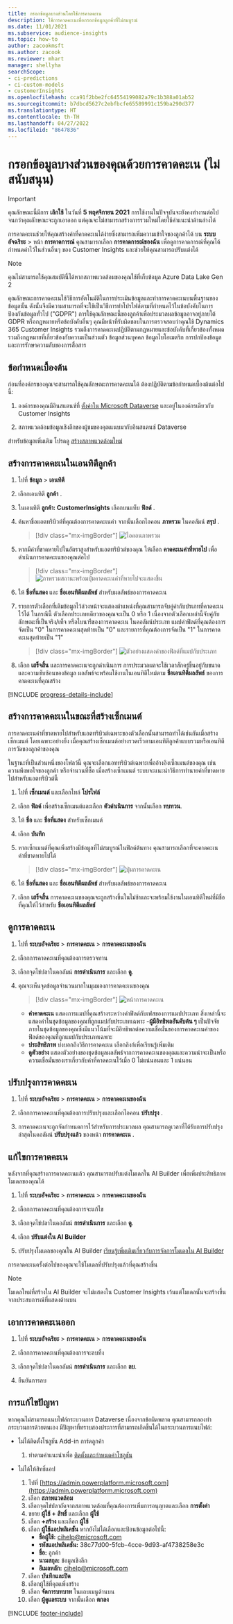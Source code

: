 ```yaml
---
title: กรอกข้อมูลบางส่วนโดยใช้การคาดคะเน
description: ใช้การคาดคะเนเพื่อกรอกข้อมูลลูกค้าที่ไม่สมบูรณ์
ms.date: 11/01/2021
ms.subservice: audience-insights
ms.topic: how-to
author: zacookmsft
ms.author: zacook
ms.reviewer: mhart
manager: shellyha
searchScope:
- ci-predictions
- ci-custom-models
- customerInsights
ms.openlocfilehash: cca91f2bbe2fc64554199082a79c1b388a01ab52
ms.sourcegitcommit: b7dbcd5627c2ebfbcfe65589991c159ba290d377
ms.translationtype: HT
ms.contentlocale: th-TH
ms.lasthandoff: 04/27/2022
ms.locfileid: "8647836"
---
```

# <a name="complete-your-partial-data-with-predictions-deprecated"></a>กรอกข้อมูลบางส่วนของคุณด้วยการคาดคะเน (ไม่สนับสนุน)

> [!IMPORTANT]
> คุณลักษณะนี้มีการ **เลิกใช้** ในวันที่ **5 พฤศจิกายน 2021** การใช้งานในปัจจุบันจะยังคงทำงานต่อไปจนกว่าคุณลักษณะจะถูกเอาออก แต่คุณจะไม่สามารถสร้างการรวมใหม่โดยใช้คำแนะนำด้านล่างได้

การคาดคะเนช่วยให้คุณสร้างค่าที่คาดคะเนได้ง่ายซึ่งสามารถเพิ่มความเข้าใจของลูกค้าได้ บน **ระบบอัจฉริยะ** > หน้า **การคาดการณ์** คุณสามารถเลือก **การคาดการณ์ของฉัน** เพื่อดูการคาดการณ์ที่คุณได้กำหนดค่าไว้ในส่วนอื่นๆ ของ Customer Insights และช่วยให้คุณสามารถปรับแต่งได้

> [!NOTE]
> คุณไม่สามารถใช้คุณสมบัตินี้ได้หากสภาพแวดล้อมของคุณใช้ที่เก็บข้อมูล Azure Data Lake Gen 2
>
> คุณลักษณะการคาดคะเนใช้วิธีการอัตโนมัติในการประเมินข้อมูลและทำการคาดคะเนบนพื้นฐานของข้อมูลนั้น ดังนั้นจึงมีความสามารถที่จะใช้เป็นวิธีการทำโปรไฟล์ตามที่กำหนดไว้ในข้อบังคับในการป้องกันข้อมูลทั่วไป ("GDPR") การใช้คุณลักษณะนี้ของลูกค้าเพื่อประมวลผลข้อมูลอาจอยู่ภายใต้ GDPR หรือกฎหมายหรือข้อบังคับอื่นๆ คุณมีหน้าที่รับผิดชอบในการตรวจสอบว่าคุณใช้ Dynamics 365 Customer Insights รวมถึงการคาดคะเนปฏิบัติตามกฎหมายและข้อบังคับที่เกี่ยวข้องทั้งหมด รวมถึงกฎหมายที่เกี่ยวข้องกับความเป็นส่วนตัว ข้อมูลส่วนบุคคล ข้อมูลไบโอเมตริก การปกป้องข้อมูล และการรักษาความลับของการสื่อสาร

## <a name="prerequisites"></a>ข้อกำหนดเบื้องต้น

ก่อนที่องค์กรของคุณจะสามารถใช้คุณลักษณะการคาดคะเนได้ ต้องปฏิบัติตามข้อกำหนดเบื้องต้นต่อไปนี้:

1. องค์กรของคุณมีอินสแตนซ์ที่ [ตั้งค่าใน Microsoft Dataverse](/ai-builder/build-model#prerequisites) และอยู่ในองค์กรเดียวกับ Customer Insights

2. สภาพแวดล้อมข้อมูลเชิงลึกของผู้ชมของคุณแนบมากับอินสแตนซ์ Dataverse

สำหรับข้อมูลเพิ่มเติม โปรดดู [สร้างสภาพแวดล้อมใหม่](create-environment.md)

## <a name="create-a-prediction-in-the-customer-entity"></a>สร้างการคาดคะเนในเอนทิตีลูกค้า

1. ไปที่ **ข้อมูล** > **เอนทิตี**

2. เลือกเอนทิตี **ลูกค้า** .

3. ในเอนทิตี **ลูกค้า: CustomerInsights** เลือกบนแท็บ **ฟิลด์** .

4. ค้นหาชื่อแอตทริบิวต์ที่คุณต้องการคาดคะเนค่า จากนั้นเลือกไอคอน **ภาพรวม** ในคอลัมน์ **สรุป** .
   > [!div class="mx-imgBorder"]
   > ![ไอคอนภาพรวม](media/intelligence-overviewicon.png "ไอคอนภาพรวม")

5. หากมีค่าที่ขาดหายไปในอัตราสูงสำหรับแอตทริบิวต์ของคุณ ให้เลือก **คาดคะเนค่าที่หายไป** เพื่อดำเนินการคาดคะเนของคุณต่อไป
   > [!div class="mx-imgBorder"]
   > ![ภาพรวมสถานะพร้อมปุ่มคาดคะเนค่าที่หายไปจะแสดงขึ้น](media/intelligence-overviewpredictmissingvalues.png "ภาพรวมสถานะพร้อมปุ่มคาดคะเนค่าที่หายไปจะแสดงขึ้น")

6. ให้ **ชื่อที่แสดง** และ **ชื่อเอนทิตีผลลัพธ์** สำหรับผลลัพธ์ของการคาดคะเน

7. รายการตัวเลือกที่เติมข้อมูลไว้ล่วงหน้าจะแสดงตำแหน่งที่คุณสามารถจับคู่ค่ากับปรเภทที่คาดคะเนไว้ได้ ในกรณีนี้ ตัวเลือกประเภทเดียวของคุณจะเป็น 0 หรือ 1 เนื่องจากตัวเลือกเหล่านี้จับคู่กับลักษณะที่เป็นจริง/เท็จ หรือไบนารีของการคาดคะเน ในคอลัมน์ประเภท แมปค่าฟิลด์ที่คุณต้องการจัดเป็น "0" ในการคาดคะเนสุดท้ายเป็น "0" และรายการที่คุณต้องการจัดเป็น "1" ในการคาดคะเนสุดท้ายเป็น "1"
   > [!div class="mx-imgBorder"]
   > ![ตัวอย่างแสดงค่าของฟิลด์ที่แมปกับประเภท](media/intelligence-categorymapping.png "ตัวอย่างแสดงค่าของฟิลด์ที่แมปกับประเภท")

8. เลือก **เสร็จสิ้น** และการคาดคะเนจะถูกดำเนินการ การประมวลผลจะใช้เวลาสักครู่ขึ้นอยู่กับขนาดและความซับซ้อนของข้อมูล ผลลัพธ์จะพร้อมใช้งานในเอนทิตีใหม่ตาม **ชื่อเอนทิตีผลลัพธ์** ของการคาดคะเนที่คุณสร้าง

[!INCLUDE [progress-details-include](includes/progress-details-pane.md)]

## <a name="create-a-prediction-while-creating-a-segment"></a>สร้างการคาดคะเนในขณะที่สร้างเซ็กเมนต์

การคาดคะเนค่าที่ขาดหายไปสำหรับแอตทริบิวต์เฉพาะของตัวเลือกนั้นสามารถทำได้เช่นกันเมื่อสร้างเซ็กเมนต์ โดยเฉพาะอย่างยิ่ง เมื่อคุณสร้างเซ็กเมนต์อย่างรวดเร็วตามเอนทิตีลูกค้าแบบรวมหรือเอนทิตีการวัดของลูกค้าของคุณ

ในฐานะที่เป็นส่วนหนึ่งของโฟลว์นี้ คุณจะเลือกแอททริบิวต์เฉพาะเพื่ออ้างอิงเซ็กเมนต์ของคุณ เช่น ความพึงพอใจของลูกค้า หรือจำนวนที่ซื้อ เมื่อสร้างเซ็กเมนต์ ระบบจะแนะนำวิธีการทำนายค่าที่ขาดหายไปสำหรับแอตทริบิวต์นี้

1. ไปที่ **เซ็กเมนต์** และเลือกไทล์ **โปรไฟล์**

2. เลือก **ฟิลด์** เพื่อสร้างเซ็กเมนต์และเลือก **ตัวดำเนินการ** จากนั้นเลือก **ทบทวน**.

3. ให้ **ชื่อ** และ **ชื่อที่แสดง** สำหรับเซ็กเมนต์

4. เลือก **บันทึก**

5. หากเซ็กเมนต์ที่คุณเพิ่งสร้างมีข้อมูลที่ไม่สมบูรณ์ในฟิลด์ต้นทาง คุณสามารถเลือกที่จะคาดคะเนค่าที่ขาดหายไปได้
   > [!div class="mx-imgBorder"]
   > ![ปุ่มการคาดคะเน](media/segments-predictoption.png "ปุ่มคาดคะเน")

6. ให้ **ชื่อที่แสดง** และ **ชื่อเอนทิตีผลลัพธ์** สำหรับผลลัพธ์ของการคาดคะเน

7. เลือก **เสร็จสิ้น** การคาดคะเนของคุณจะถูกสร้างขึ้นในไม่ช้าและจะพร้อมใช้งานในเอนทิตีใหม่ที่มีชื่อที่คุณให้ไว้สำหรับ **ชื่อเอนทิตีผลลัพธ์**

## <a name="view-a-prediction"></a>ดูการคาดคะเน 

1. ไปที่ **ระบบอัจฉริยะ** > **การคาดคะเน** > **การคาดคะเนของฉัน**

2. เลือกการคาดคะเนที่คุณต้องการตรวจทาน

3. เลือกจุดไข่ปลาในคอลัมน์ **การดำเนินการ** และเลือก **ดู**.

4. คุณจะเห็นจุดข้อมูลจำนวนมากในมุมมองการคาดคะเนของคุณ
   > [!div class="mx-imgBorder"]
   > ![หน้าการคาดคะเน](media/intelligence-predictionsviewpage.png "หน้าการคาดคะเน")

   - **ค่าคาดคะเน** แสดงการแมปที่คุณสร้างระหว่างค่าฟิลด์กับเฟสของการแมปประเภท สิ่งเหล่านี้จะแสดงค่าในชุดข้อมูลของคุณที่ถูกแมปกับประเภทเฉพาะ
   -**ผู้มีอิทธิพลอันดับต้น ๆ** เป็นปัจจัยภายในชุดข้อมูลของคุณซึ่งมีแนวโน้มที่จะมีอิทธิพลต่อความเชื่อมั่นของการคาดคะเนค่าของฟิลด์ของคุณที่ถูกแมปกับประเภทเฉพาะ
   - **ประสิทธิภาพ** บ่งบอกถึงวิธีการคาดคะเน เลือกลิงก์เพื่อเรียนรู้เพิ่มเติม
   - **ดูตัวอย่าง** แสดงตัวอย่างของชุดข้อมูลผลลัพธ์จากการคาดคะเนของคุณและความน่าจะเป็นหรือความเชื่อมั่นของเราเกี่ยวกับค่าที่คาดคะเนไว้เมื่อ 0 ไม่แน่นอนและ 1 แน่นอน

## <a name="update-a-prediction"></a>ปรับปรุงการคาดคะเน

1. ไปที่ **ระบบอัจฉริยะ** > **การคาดคะเน** > **การคาดคะเนของฉัน**

2. เลือกการคาดคะเนที่คุณต้องการปรับปรุงและเลือกไอคอน **ปรับปรุง** .

3. การคาดคะเนจะถูกจัดกำหนดการไว้สำหรับการประมวลผล คุณสามารถดูเวลาที่ได้รับการปรับปรุงล่าสุดในคอลัมน์ **ปรับปรุงแล้ว** ของหน้า **การคาดคะเน** .

## <a name="edit-a-prediction"></a>แก้ไขการคาดคะเน 

หลังจากที่คุณสร้างการคาดคะเนแล้ว คุณสามารถปรับแต่งโมเดลใน AI Builder เพื่อเพิ่มประสิทธิภาพโมเดลของคุณได้  

1. ไปที่ **ระบบอัจฉริยะ** > **การคาดคะเน** > **การคาดคะเนของฉัน**

2. เลือกการคาดคะเนที่คุณต้องการจะแก้ไข

3. เลือกจุดไข่ปลาในคอลัมน์ **การดำเนินการ** และเลือก **ดู**.

4. เลือก **ปรับแต่งใน AI Builder**

5. ปรับปรุงโมเดลของคุณใน AI Builder [เรียนรู้เพิ่มเติมเกี่ยวกับการจัดการโมเดลใน AI Builder](/ai-builder/manage-model#retrain-and-republish-existing-models)

การคาดคะเนครั้งต่อไปของคุณจะใช้โมเดลที่ปรับปรุงแล้วที่คุณสร้างขึ้น

> [!NOTE]
> โมเดลใหม่ที่สร้างใน AI Builder จะไม่แสดงใน Customer Insights เว้นแต่โมเดลนั้นจะสร้างขึ้นจากประสบการณ์ที่แสดงด้านบน

## <a name="remove-a-prediction"></a>เอาการคาดคะเนออก

1. ไปที่ **ระบบอัจฉริยะ** > **การคาดคะเน** > **การคาดคะเนของฉัน**

2. เลือกการคาดคะเนที่คุณต้องการจะลบทิ้ง

3. เลือกจุดไข่ปลาในคอลัมน์ **การดำเนินการ** และเลือก **ลบ**.

4. ยืนยันการลบ

## <a name="troubleshooting"></a>การแก้ไขปัญหา

หากคุณไม่สามารถแนบไฟล์กระบวนการ Dataverse เนื่องจากข้อผิดพลาด คุณสามารถลองทำกระบวนการด้วยตนเอง มีปัญหาที่ทราบสองประการที่สามารถเกิดขึ้นได้ในกระบวนการแนบไฟล์:

- ไม่ได้ติดตั้งโซลูชัน Add-in การ์ดลูกค้า
    1. ทำตามคำแนะนำเพื่อ [ติดตั้งและกำหนดค่าโซลูชัน ](customer-card-add-in.md)

- ไม่ได้ให้สิทธิ์แอป
    1. ไปที่ [https://admin.powerplatform.microsoft.com](https://admin.powerplatform.microsoft.com)
    1. เลือก **สภาพแวดล้อม**
    1. เลือกจุดไข่ปลาถัดจากสภาพแวดล้อมที่คุณต้องการเพิ่มการอนุญาตและเลือก **การตั้งค่า**
    1. ขยาย **ผู้ใช้ + สิทธิ์** และเลือก **ผู้ใช้**
    1. เลือก **+สร้าง** และเลือก **ผู้ใช้**
    1. เลือก **ผู้ใช้แอปพลิเคชัน** หากยังไม่ได้เลือกและป้อนข้อมูลต่อไปนี้:
        - **ชื่อผู้ใช้:** cihelp@microsoft.com
        - **รหัสแอปพลิเคชัน:** 38c77d00-5fcb-4cce-9d93-af4738258e3c
        - **ชื่อ:** ลูกค้า
        - **นามสกุล:** ข้อมูลเชิงลึก
        - **อีเมลหลัก:** cihelp@microsoft.com
    1. เลือก **บันทึกและปิด**
    1. เลือกผู้ใช้ที่คุณเพิ่งสร้าง
    1. เลือก **จัดการบทบาท** ในแถบเมนูด้านบน
    1. เลือก **ผู้ดูแลระบบ** จากนั้นเลือก **ตกลง**


[!INCLUDE [footer-include](includes/footer-banner.md)]
